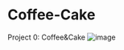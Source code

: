 # Coffee-Cake
Project 0: Coffee&amp;Cake
![image](https://user-images.githubusercontent.com/87751090/163178429-eb78ee17-cef1-45b0-9129-2389b5a72a53.png)
